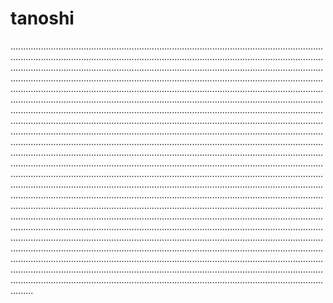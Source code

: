 # tanoshi

.............................................................................................................................................................................................................................................................................................................................................................................................................................................................................................................................................................................................................................................................................................................................................................................................................................................................................................................................................................................................................................................................................................................................................................................................................................................................................................................................................................................................................................................................................................................................................................................................................................................................................................................................................................................................................................................................................................................................................................................................................................................................................................................................................................................................................................................................................................................................................................................................................................................................................................................................................................................................................................................................................................................................................................................................................................................................................................................................................................................